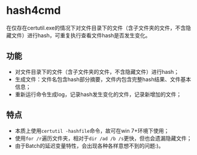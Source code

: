 # hash4cmd
在仅存在certutil.exe的情况下对文件目录下的文件（含子文件夹的文件，不含隐藏文件）进行hash，可重复执行查看文件hash是否发生变化。

## 功能
 - 对文件目录下的文件（含子文件夹的文件，不含隐藏文件）进行hash；
 - 生成文件：文件名包含hash部分摘要，文件内包含完整hash结果、文件基本信息；
 - 重新运行命令生成log，记录hash发生变化的文件，记录新增加的文件；

## 特点
 - 本质上使用`certutil -hashfile`命令，故可在win 7+环境下使用；
 - 使用`for /r`遍历文件夹，相对于`dir /ad /b /s`更快，但也会遗漏隐藏文件；
 - 由于Batch的延迟变量特性，会出现各种各样意想不到的问题:)。
